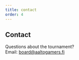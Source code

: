```yaml
---
title: contact
order: 4
---
```


## Contact

Questions about the tournament?  
Email: [board@aaltogamers.fi](mailto:board@aaltogamers.fi)
